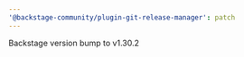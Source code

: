```yaml
---
'@backstage-community/plugin-git-release-manager': patch
---
```


Backstage version bump to v1.30.2
